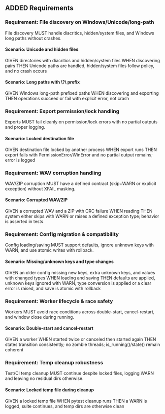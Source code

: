 ## ADDED Requirements

### Requirement: File discovery on Windows/Unicode/long-path
File discovery MUST handle diacritics, hidden/system files, and Windows long paths without crashes.
#### Scenario: Unicode and hidden files
GIVEN directories with diacritics and hidden/system files
WHEN discovering pairs
THEN Unicode paths are handled, hidden/system files follow policy, and no crash occurs
#### Scenario: Long paths with \\?\\ prefix
GIVEN Windows long-path prefixed paths
WHEN discovering and exporting
THEN operations succeed or fail with explicit error, not crash

### Requirement: Export permission/lock handling
Exports MUST fail cleanly on permission/lock errors with no partial outputs and proper logging.
#### Scenario: Locked destination file
GIVEN destination file locked by another process
WHEN export runs
THEN export fails with PermissionError/WinError and no partial output remains; error is logged

### Requirement: WAV corruption handling
WAV/ZIP corruption MUST have a defined contract (skip+WARN or explicit exception) without XFAIL masking.
#### Scenario: Corrupted WAV/ZIP
GIVEN a corrupted WAV and a ZIP with CRC failure
WHEN reading
THEN system either skips with WARN or raises a defined exception type; behavior is asserted in tests

### Requirement: Config migration & compatibility
Config loading/saving MUST support defaults, ignore unknown keys with WARN, and use atomic writes with rollback.
#### Scenario: Missing/unknown keys and type changes
GIVEN an older config missing new keys, extra unknown keys, and values with changed types
WHEN loading and saving
THEN defaults are applied, unknown keys ignored with WARN, type conversion is applied or a clear error is raised, and save is atomic with rollback

### Requirement: Worker lifecycle & race safety
Workers MUST avoid race conditions across double-start, cancel-restart, and window close during running.
#### Scenario: Double-start and cancel-restart
GIVEN a worker
WHEN started twice or canceled then started again
THEN states transition consistently; no zombie threads; is_running()/state() remain coherent

### Requirement: Temp cleanup robustness
Test/CI temp cleanup MUST continue despite locked files, logging WARN and leaving no residual dirs otherwise.
#### Scenario: Locked temp file during cleanup
GIVEN a locked temp file
WHEN pytest cleanup runs
THEN a WARN is logged, suite continues, and temp dirs are otherwise clean
